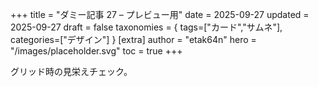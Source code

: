 +++
title = "ダミー記事 27 – プレビュー用"
date = 2025-09-27
updated = 2025-09-27
draft = false
taxonomies = { tags=["カード","サムネ"], categories=["デザイン"] }
[extra]
author = "etak64n"
hero = "/images/placeholder.svg"
toc = true
+++

グリッド時の見栄えチェック。

